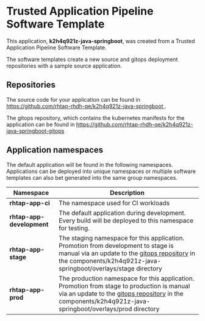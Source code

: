 # Trusted Application Pipeline Software Template

This application, **k2h4q921z-java-springboot**, was created from a Trusted Application Pipeline Software Template.

The software templates create a new source and gitops deployment repositories with a sample source application. 

## Repositories

The source code for your application can be found in [https://github.com/rhtap-rhdh-qe/k2h4q921z-java-springboot ](https://github.com/rhtap-rhdh-qe/k2h4q921z-java-springboot ).
 
The gitops repository, which contains the kubernetes manifests for the application can be found in 
[https://github.com/rhtap-rhdh-qe/k2h4q921z-java-springboot-gitops ](https://github.com/rhtap-rhdh-qe/k2h4q921z-java-springboot-gitops ) 

## Application namespaces 

The default application will be found in the following namespaces. Applications can be deployed into unique namespaces or multiple software templates can also bet generated into the same group namespaces.  

|  Namespace   |  Description   |  
| -------- | -------- |
| **rhtap-app-ci** | The namespace used for CI workloads |
| **rhtap-app-development** | The default application during development. Every build will be deployed to this namespace for testing. |
| **rhtap-app-stage** | The staging namespace for this application. Promotion from development to stage is manual via an update to the [gitops repository](https://github.com/rhtap-rhdh-qe/k2h4q921z-java-springboot-gitops ) in the components/k2h4q921z-java-springboot/overlays/stage directory |
| **rhtap-app-prod** | The production namespace for this application. Promotion from stage to production is manual via an update to the [gitops repository](https://github.com/rhtap-rhdh-qe/k2h4q921z-java-springboot-gitops ) in the components/k2h4q921z-java-springboot/overlays/prod directory |